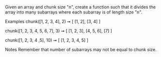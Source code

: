 Given an array and chunk size "n", create a function such that it divides the array into many subarrays where each subarray is of length size "n".

Examples
chunk([1, 2, 3, 4], 2) ➞ [
  [1, 2], [3, 4]
]

chunk([1, 2, 3, 4, 5, 6, 7], 3) ➞ [
  [1, 2, 3], [4, 5, 6], [7]
]

chunk([1, 2, 3, 4 ,5], 10) ➞ [
  [1, 2, 3, 4, 5]
]

Notes
Remember that number of subarrays may not be equal to chunk size.